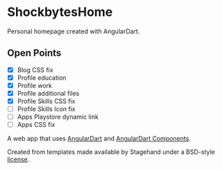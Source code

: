 # ShockbytesHome

Personal homepage created with AngularDart.

## Open Points
- [x] Blog CSS fix
- [x] Profile education
- [x] Profile work
- [x] Profile additional files
- [x] Profile Skills CSS fix
- [ ] Profile Skills Icon fix
- [ ] Apps Playstore dynamic link
- [ ] Apps CSS fix

A web app that uses [AngularDart](https://webdev.dartlang.org/angular) and
[AngularDart Components](https://webdev.dartlang.org/components).

Created from templates made available by Stagehand under a BSD-style
[license](https://github.com/dart-lang/stagehand/blob/master/LICENSE).
